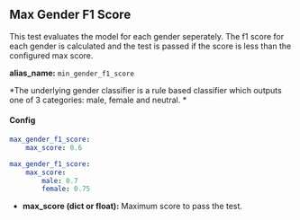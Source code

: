 
<div class="h3-box" markdown="1">

## Max Gender F1 Score

This test evaluates the model for each gender seperately. The f1 score for each gender is calculated and the test is passed if the score is less than the configured max score.

**alias_name:** `min_gender_f1_score`

<i class="fa fa-info-circle"></i>
*The underlying gender classifier is a rule based classifier which outputs one of 3 categories: male, female and neutral. *

</div><div class="h3-box" markdown="1">

#### Config
```yaml
max_gender_f1_score:
    max_score: 0.6
```
```yaml
max_gender_f1_score:
    max_score:
        male: 0.7
        female: 0.75
```
- **max_score (dict or float):** Maximum score to pass the test.
<!-- #### Examples -->

</div>